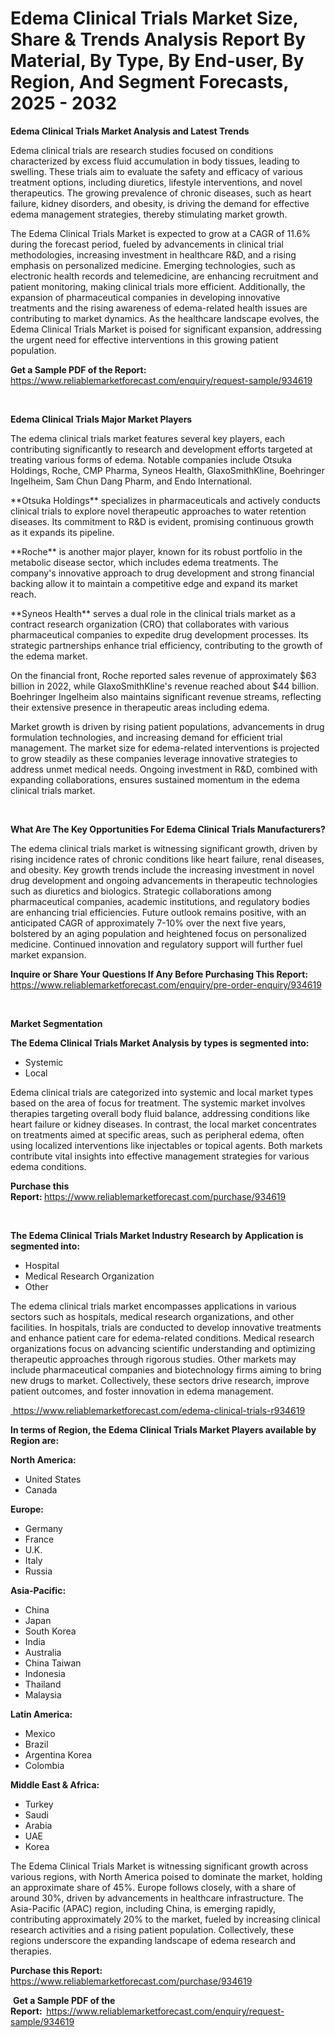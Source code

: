 <p><h1>Edema Clinical Trials Market Size, Share & Trends Analysis Report By Material, By Type, By End-user, By Region, And Segment Forecasts, 2025 - 2032</h1></p><p><strong>Edema Clinical Trials Market Analysis and Latest Trends</strong></p>
<p><p>Edema clinical trials are research studies focused on conditions characterized by excess fluid accumulation in body tissues, leading to swelling. These trials aim to evaluate the safety and efficacy of various treatment options, including diuretics, lifestyle interventions, and novel therapeutics. The growing prevalence of chronic diseases, such as heart failure, kidney disorders, and obesity, is driving the demand for effective edema management strategies, thereby stimulating market growth.</p><p>The Edema Clinical Trials Market is expected to grow at a CAGR of 11.6% during the forecast period, fueled by advancements in clinical trial methodologies, increasing investment in healthcare R&D, and a rising emphasis on personalized medicine. Emerging technologies, such as electronic health records and telemedicine, are enhancing recruitment and patient monitoring, making clinical trials more efficient. Additionally, the expansion of pharmaceutical companies in developing innovative treatments and the rising awareness of edema-related health issues are contributing to market dynamics. As the healthcare landscape evolves, the Edema Clinical Trials Market is poised for significant expansion, addressing the urgent need for effective interventions in this growing patient population.</p></p>
<p><strong>Get a Sample PDF of the Report:&nbsp;</strong> <a href="https://www.reliablemarketforecast.com/enquiry/request-sample/934619?utm_campaign=2984&utm_medium=2&utm_source=Github&utm_content=ia&utm_term=18042025&utm_id=edema-clinical-trials">https://www.reliablemarketforecast.com/enquiry/request-sample/934619</a></p>
<p>&nbsp;</p>
<p><strong>Edema Clinical Trials Major Market Players</strong></p>
<p><p>The edema clinical trials market features several key players, each contributing significantly to research and development efforts targeted at treating various forms of edema. Notable companies include Otsuka Holdings, Roche, CMP Pharma, Syneos Health, GlaxoSmithKline, Boehringer Ingelheim, Sam Chun Dang Pharm, and Endo International.</p><p>**Otsuka Holdings** specializes in pharmaceuticals and actively conducts clinical trials to explore novel therapeutic approaches to water retention diseases. Its commitment to R&D is evident, promising continuous growth as it expands its pipeline.</p><p>**Roche** is another major player, known for its robust portfolio in the metabolic disease sector, which includes edema treatments. The company's innovative approach to drug development and strong financial backing allow it to maintain a competitive edge and expand its market reach.</p><p>**Syneos Health** serves a dual role in the clinical trials market as a contract research organization (CRO) that collaborates with various pharmaceutical companies to expedite drug development processes. Its strategic partnerships enhance trial efficiency, contributing to the growth of the edema market.</p><p>On the financial front, Roche reported sales revenue of approximately $63 billion in 2022, while GlaxoSmithKline's revenue reached about $44 billion. Boehringer Ingelheim also maintains significant revenue streams, reflecting their extensive presence in therapeutic areas including edema.</p><p>Market growth is driven by rising patient populations, advancements in drug formulation technologies, and increasing demand for efficient trial management. The market size for edema-related interventions is projected to grow steadily as these companies leverage innovative strategies to address unmet medical needs. Ongoing investment in R&D, combined with expanding collaborations, ensures sustained momentum in the edema clinical trials market.</p></p>
<p>&nbsp;</p>
<p><strong>What Are The Key Opportunities For Edema Clinical Trials Manufacturers?</strong></p>
<p><p>The edema clinical trials market is witnessing significant growth, driven by rising incidence rates of chronic conditions like heart failure, renal diseases, and obesity. Key growth trends include the increasing investment in novel drug development and ongoing advancements in therapeutic technologies such as diuretics and biologics. Strategic collaborations among pharmaceutical companies, academic institutions, and regulatory bodies are enhancing trial efficiencies. Future outlook remains positive, with an anticipated CAGR of approximately 7-10% over the next five years, bolstered by an aging population and heightened focus on personalized medicine. Continued innovation and regulatory support will further fuel market expansion.</p></p>
<p><strong>Inquire or Share Your Questions If Any Before Purchasing This Report:</strong> <a href="https://www.reliablemarketforecast.com/enquiry/pre-order-enquiry/934619?utm_campaign=2984&utm_medium=2&utm_source=Github&utm_content=ia&utm_term=18042025&utm_id=edema-clinical-trials">https://www.reliablemarketforecast.com/enquiry/pre-order-enquiry/934619</a></p>
<p>&nbsp;</p>
<p><strong>Market Segmentation</strong></p>
<p><strong>The Edema Clinical Trials Market Analysis by types is segmented into:</strong></p>
<p><ul><li>Systemic</li><li>Local</li></ul></p>
<p><p>Edema clinical trials are categorized into systemic and local market types based on the area of focus for treatment. The systemic market involves therapies targeting overall body fluid balance, addressing conditions like heart failure or kidney diseases. In contrast, the local market concentrates on treatments aimed at specific areas, such as peripheral edema, often using localized interventions like injectables or topical agents. Both markets contribute vital insights into effective management strategies for various edema conditions.</p></p>
<p><strong>Purchase this Report:&nbsp;</strong><a href="https://www.reliablemarketforecast.com/purchase/934619?utm_campaign=2984&utm_medium=2&utm_source=Github&utm_content=ia&utm_term=18042025&utm_id=edema-clinical-trials">https://www.reliablemarketforecast.com/purchase/934619</a></p>
<p>&nbsp;</p>
<p><strong>The Edema Clinical Trials Market Industry Research by Application is segmented into:</strong></p>
<p><ul><li>Hospital</li><li>Medical Research Organization</li><li>Other</li></ul></p>
<p><p>The edema clinical trials market encompasses applications in various sectors such as hospitals, medical research organizations, and other facilities. In hospitals, trials are conducted to develop innovative treatments and enhance patient care for edema-related conditions. Medical research organizations focus on advancing scientific understanding and optimizing therapeutic approaches through rigorous studies. Other markets may include pharmaceutical companies and biotechnology firms aiming to bring new drugs to market. Collectively, these sectors drive research, improve patient outcomes, and foster innovation in edema management.</p></p>
<p><a href="https://www.reliablemarketforecast.com/edema-clinical-trials-r934619?utm_campaign=2984&utm_medium=2&utm_source=Github&utm_content=ia&utm_term=18042025&utm_id=edema-clinical-trials">&nbsp;https://www.reliablemarketforecast.com/edema-clinical-trials-r934619</a></p>
<p><strong>In terms of Region, the Edema Clinical Trials Market Players available by Region are:</strong></p>
<p>
    <p> <strong> North America: </strong>
        <ul>
            <li>United States</li>
            <li>Canada</li>
        </ul>
        </p> 
    <p> <strong> Europe: </strong>
        <ul>
            <li>Germany</li>
            <li>France</li>
            <li>U.K.</li>
            <li>Italy</li>
            <li>Russia</li>
        </ul>
        </p> 
    <p> <strong> Asia-Pacific: </strong>
        <ul>
            <li>China</li>
            <li>Japan</li>
            <li>South Korea</li>
            <li>India</li>
            <li>Australia</li>
            <li>China Taiwan</li>
            <li>Indonesia</li>
            <li>Thailand</li>
            <li>Malaysia</li>
        </ul>
        </p> 
    <p> <strong> Latin America: </strong>
        <ul>
            <li>Mexico</li>
            <li>Brazil</li>
            <li>Argentina Korea</li>
            <li>Colombia</li>
        </ul>
        </p> 
    <p> <strong> Middle East & Africa: </strong>
        <ul>
            <li>Turkey</li>
            <li>Saudi</li>
            <li>Arabia</li>
            <li>UAE</li>
            <li>Korea</li>
        </ul>
    </p>
    </p>
<p><p>The Edema Clinical Trials Market is witnessing significant growth across various regions, with North America poised to dominate the market, holding an approximate share of 45%. Europe follows closely, with a share of around 30%, driven by advancements in healthcare infrastructure. The Asia-Pacific (APAC) region, including China, is emerging rapidly, contributing approximately 20% to the market, fueled by increasing clinical research activities and a rising patient population. Collectively, these regions underscore the expanding landscape of edema research and therapies.</p></p>
<p><strong>Purchase this Report: </strong><a href="https://www.reliablemarketforecast.com/purchase/934619?utm_campaign=2984&utm_medium=2&utm_source=Github&utm_content=ia&utm_term=18042025&utm_id=edema-clinical-trials">https://www.reliablemarketforecast.com/purchase/934619</a></p>
<p>&nbsp;<strong>Get a Sample PDF of the Report:&nbsp;&nbsp;</strong><a href="https://www.reliablemarketforecast.com/enquiry/request-sample/934619?utm_campaign=2984&utm_medium=2&utm_source=Github&utm_content=ia&utm_term=18042025&utm_id=edema-clinical-trials">https://www.reliablemarketforecast.com/enquiry/request-sample/934619</a></p>
<p><strong></strong></p>
<p><p></p><p></p><p></p></p>
